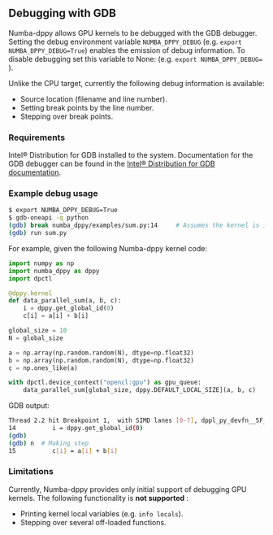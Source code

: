 ## Debugging with GDB

Numba-dppy allows GPU kernels to be debugged with the GDB debugger.
Setting the debug environment variable `NUMBA_DPPY_DEBUG` (e.g. `export NUMBA_DPPY_DEBUG=True`) enables
the emission of debug information.
To disable debugging set this variable to None: (e.g. `export NUMBA_DPPY_DEBUG= `).

Unlike the CPU target, currently the following debug information is available:
- Source location (filename and line number).
- Setting break points by the line number.
- Stepping over break points.

### Requirements

Intel® Distribution for GDB installed to the system.
Documentation for the GDB debugger can be found in the
[Intel® Distribution for GDB documentation](https://software.intel.com/content/www/us/en/develop/tools/oneapi/components/distribution-for-gdb.html).

### Example debug usage

```bash
$ export NUMBA_DPPY_DEBUG=True
$ gdb-oneapi -q python
(gdb) break numba_dppy/examples/sum.py:14     # Assumes the kernel is in file sum.py, at line 14
(gdb) run sum.py
```

For example, given the following Numba-dppy kernel code:
```python
import numpy as np
import numba_dppy as dppy
import dpctl

@dppy.kernel
def data_parallel_sum(a, b, c):
    i = dppy.get_global_id(0)
    c[i] = a[i] + b[i]

global_size = 10
N = global_size

a = np.array(np.random.random(N), dtype=np.float32)
b = np.array(np.random.random(N), dtype=np.float32)
c = np.ones_like(a)

with dpctl.device_context("opencl:gpu") as gpu_queue:
    data_parallel_sum[global_size, dppy.DEFAULT_LOCAL_SIZE](a, b, c)
```

GDB output:
```bash
Thread 2.2 hit Breakpoint 1,  with SIMD lanes [0-7], dppl_py_devfn__5F__5F_main_5F__5F__2E_data_5F_parallel_5F_sum_24_1_2E_array_28_float32_2C__20_1d_2C__20_C_29__2E_array_28_float32_2C__20_1d_2C__20_C_29__2E_array_28_float32_2C__20_1d_2C__20_C_29_ () at sum.py:14
14          i = dppy.get_global_id(0)
(gdb)
(gdb) n  # Making step
15          c[i] = a[i] + b[i]
```


### Limitations

Currently, Numba-dppy provides only initial support of debugging GPU kernels.
The following functionality is **not supported** :
- Printing kernel local variables (e.g. ```info locals```).
- Stepping over several off-loaded functions.
